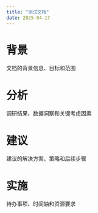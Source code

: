 ```yaml
---
title: "测试文档"
date: 2025-04-17
---
```


# 背景

文档的背景信息、目标和范围

# 分析

调研结果、数据洞察和关键考虑因素

# 建议

建议的解决方案、策略和后续步骤

# 实施

待办事项、时间轴和资源要求

